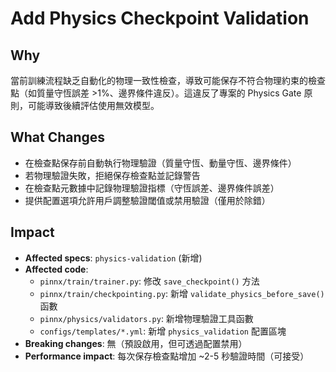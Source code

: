 # Add Physics Checkpoint Validation

## Why
當前訓練流程缺乏自動化的物理一致性檢查，導致可能保存不符合物理約束的檢查點（如質量守恆誤差 >1%、邊界條件違反）。這違反了專案的 Physics Gate 原則，可能導致後續評估使用無效模型。

## What Changes
- 在檢查點保存前自動執行物理驗證（質量守恆、動量守恆、邊界條件）
- 若物理驗證失敗，拒絕保存檢查點並記錄警告
- 在檢查點元數據中記錄物理驗證指標（守恆誤差、邊界條件誤差）
- 提供配置選項允許用戶調整驗證閾值或禁用驗證（僅用於除錯）

## Impact
- **Affected specs**: `physics-validation` (新增)
- **Affected code**: 
  - `pinnx/train/trainer.py`: 修改 `save_checkpoint()` 方法
  - `pinnx/train/checkpointing.py`: 新增 `validate_physics_before_save()` 函數
  - `pinnx/physics/validators.py`: 新增物理驗證工具函數
  - `configs/templates/*.yml`: 新增 `physics_validation` 配置區塊
- **Breaking changes**: 無（預設啟用，但可透過配置禁用）
- **Performance impact**: 每次保存檢查點增加 ~2-5 秒驗證時間（可接受）

